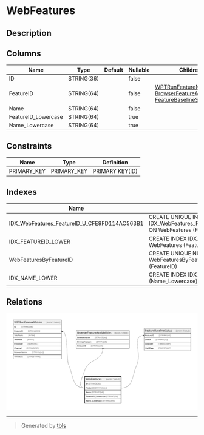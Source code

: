 # WebFeatures

## Description

## Columns

| Name | Type | Default | Nullable | Children | Parents | Comment |
| ---- | ---- | ------- | -------- | -------- | ------- | ------- |
| ID | STRING(36) |  | false |  |  |  |
| FeatureID | STRING(64) |  | false | [WPTRunFeatureMetrics](WPTRunFeatureMetrics.md) [BrowserFeatureAvailabilities](BrowserFeatureAvailabilities.md) [FeatureBaselineStatus](FeatureBaselineStatus.md) |  |  |
| Name | STRING(64) |  | false |  |  |  |
| FeatureID_Lowercase | STRING(64) |  | true |  |  |  |
| Name_Lowercase | STRING(64) |  | true |  |  |  |

## Constraints

| Name | Type | Definition |
| ---- | ---- | ---------- |
| PRIMARY_KEY | PRIMARY_KEY | PRIMARY KEY(ID) |

## Indexes

| Name | Definition |
| ---- | ---------- |
| IDX_WebFeatures_FeatureID_U_CFE9FD114AC563B1 | CREATE UNIQUE INDEX IDX_WebFeatures_FeatureID_U_CFE9FD114AC563B1 ON WebFeatures (FeatureID) |
| IDX_FEATUREID_LOWER | CREATE INDEX IDX_FEATUREID_LOWER ON WebFeatures (FeatureID_Lowercase) |
| WebFeaturesByFeatureID | CREATE UNIQUE NULL_FILTERED INDEX WebFeaturesByFeatureID ON WebFeatures (FeatureID) |
| IDX_NAME_LOWER | CREATE INDEX IDX_NAME_LOWER ON WebFeatures (Name_Lowercase) |

## Relations

![er](WebFeatures.svg)

---

> Generated by [tbls](https://github.com/k1LoW/tbls)
